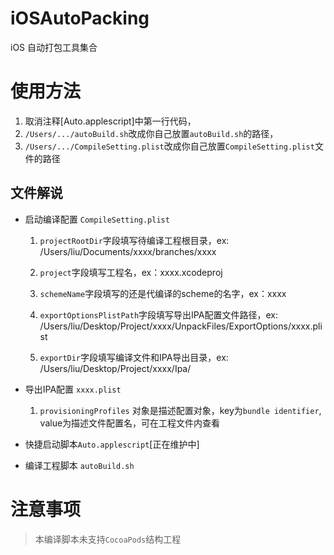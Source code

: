 # iOSAutoPacking
iOS 自动打包工具集合

# 使用方法

  1. 取消注释[Auto.applescript]中第一行代码，
  2. `/Users/.../autoBuild.sh`改成你自己放置`autoBuild.sh`的路径，
  3. `/Users/.../CompileSetting.plist`改成你自己放置`CompileSetting.plist`文件的路径

## 文件解说
* 启动编译配置 `CompileSetting.plist` 

  1. `projectRootDir`字段填写待编译工程根目录，ex: /Users/liu/Documents/xxxx/branches/xxxx

  2. `project`字段填写工程名，ex：xxxx.xcodeproj

  3. `schemeName`字段填写的还是代编译的scheme的名字，ex：xxxx

  4. `exportOptionsPlistPath`字段填写导出IPA配置文件路径，ex: /Users/liu/Desktop/Project/xxxx/UnpackFiles/ExportOptions/xxxx.plist

  5. `exportDir`字段填写编译文件和IPA导出目录，ex: /Users/liu/Desktop/Project/xxxx/Ipa/

* 导出IPA配置 `xxxx.plist` 

  1. `provisioningProfiles` 对象是描述配置对象，key为`bundle identifier`, value为描述文件配置名，可在工程文件内查看
  
* 快捷启动脚本`Auto.applescript`[正在维护中]

* 编译工程脚本 `autoBuild.sh` 

# 注意事项

> 本编译脚本未支持`CocoaPods`结构工程
